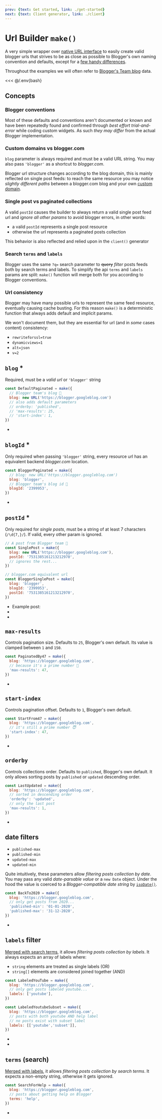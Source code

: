 ```yaml
---
prev: {text: Get started, link: ./get-started}
next: {text: Client generator, link: ./client}
---
```


<script setup>
import { make } from "@lib/url"

const DefaultPaginated = make({
  blog: 'https://blogger.googleblog.com'
})

const BloggerPaginated = make({
  blog: 'blogger',  
  blogId: '2399953',
})

const SinglePost = make({
  blog: new URL('https://blogger.googleblog.com'),
  postId: '7531385161213212970',
})

const BloggerSinglePost = make({
  blog: 'blogger',
  blogId: '2399953',
  postId: '7531385161213212970',
})

const PaginatedBy47 = make({
  blog: 'https://blogger.googleblog.com',
  'max-results': 47,
})

const StartFrom47 = make({
  blog: 'https://blogger.googleblog.com',
  'start-index': 47,
})

const LastUpdated = make({
  blog: 'https://blogger.googleblog.com',
  'orderby': 'updated',
  'max-results': 1,
})

const BackTo2020 = make({
  blog: 'https://blogger.googleblog.com',
  'published-min': '01-01-2020',
  'published-max': '31-12-2020',
})

const LabeledYouTube = make({
  blog: 'https://blogger.googleblog.com',
  labels: ['youtube'],
})

const LabeledYoutubeSubset = make({
  blog: 'https://blogger.googleblog.com',
  labels: [['youtube','subset']],
})

const SearchForHelp = make({
  blog: 'https://blogger.googleblog.com',
  terms: 'help',
})
</script>

# Url Builder `make()`

A very simple wrapper over [native URL interface](/intro.html#url-builder-make) to easily create valid blogger urls that strives to be as close as possible to Blogger's own naming convention and defaults, except for a [few handy differences](http://localhost:7777/builder.html#search-and-labeled-posts).

Throughout the examples we will often refer to [Blogger's Team blog](https://blogger.googleblog.com) data.

<<< @/.env{bash}

## Concepts

### Blogger conventions

Most of these defaults and conventions aren't documented or known and have been repeatedly found and confirmed through *best effort trial-and-error* while coding custom widgets. As such *they may differ* from the actual Blogger implementation.

### Custom domains vs blogger.com

`blog` parameter is always required and must be a valid URL string. You may also pass `'blogger'` as a shortcut to *blogger.com*.

Blogger url structure changes according to the blog domain, this is mainly reflected on single post feeds: to reach the same resource you may notice *slightly different paths* between a blogger.com blog and your own [custom domain](http://localhost:7777/get-started.html#custom-domain).

### Single post vs paginated collections

A valid `postId` causes the builder to always return a valid single post feed url and *ignore all other params* to avoid blogger errors, in other words:

* a valid `postId` represents a single post resource
* otherwise the url represents a paginated posts collection

This behavior is also reflected and relied upon in the `client()` generator

### Search `terms` and `labels`

Blogger uses the same `?q=` search parameter to ~~query~~ *filter* posts feeds both by search terms and labels. To simplify the api `terms` and `labels` params are split: `make()` function will merge both for you according to Blogger conventions.

### Url consistency

Blogger may have many possible urls to represent the same feed resource, eventually causing cache busting. For this reason `make()` is a deterministic function that always adds default and implicit params.

We won't document them, but they are essential for url (and in *some* cases content) consistency:

* `rewriteforssl=true`
* `dynamicviews=1`
* `alt=json`
* `v=2`

## `blog` *

Required, must be a *valid url* or `'blogger'` string

``` js
const DefaultPaginated = make({
  // Blogger team's blog 💖
  blog: new URL('https://blogger.googleblog.com')
  // also adds default parameters
  // orderby: 'published',
  // 'max-results': 25,
  // 'start-index': 1,
})
```

* <a text="DefaultPaginated" :href="DefaultPaginated" target="_blank" rel="nofollow,noopener" />

## `blogId` *

Only required when passing `'blogger'` string, every resource url has an equivalent backend *blogger.com* location.

``` js
const BloggerPaginated = make({
  // blog: new URL('https://blogger.googleblog.com')
  blog: 'blogger',
  // Blogger team's blog id 💖
  blogId: '2399953',
})
```

* <a text="BloggerPaginated" :href="BloggerPaginated" target="_blank" rel="nofollow,noopener" />

## `postId` *

Only required for *single posts*, must be a string of at least 7 characters (`/\d{7,}/`). If valid, every other param is ignored.

``` js
// A post from Blogger team 📰
const SinglePost = make({
  blog: new URL('https://blogger.googleblog.com'),
  postId: '7531385161213212970',
  // ignores the rest...
})

// blogger.com equivalent url
const BloggerSinglePost = make({
  blog: 'blogger',
  blogId: '2399953',
  postId: '7531385161213212970',
})
```

* Example post: <a text="A better Blogger experience on the web" href="https://blogger.googleblog.com/2020/05/a-better-blogger-experience-on-web.html" target="_blank" rel="nofollow,noopener" />
* <a text="BloggerSinglePost" :href="BloggerSinglePost" target="_blank" rel="nofollow,noopener" />
* <a text="SinglePost" :href="SinglePost" target="_blank" rel="nofollow,noopener" />

## `max-results`

Controls pagination size. Defaults to `25`, Blogger's own default. Its value is clamped between `1` and `150`.

```js
const PaginatedBy47 = make({
  blog: 'https://blogger.googleblog.com',
  // because it's a prime number 🙂
  'max-results': 47,
})
```

* <a text="PaginatedBy47" :href="PaginatedBy47" target="_blank" rel="nofollow,noopener" />

## `start-index`

Controls pagination offset. Defaults to `1`, Blogger's own default.

```js
const StartFrom47 = make({
  blog: 'https://blogger.googleblog.com',
  // it's still a prime number 😇
  'start-index': 47,
})
```

* <a text="StartFrom47" :href="StartFrom47" target="_blank" rel="nofollow,noopener" />

## `orderby`

Controls collections order. Defaults to `published`, Blogger's own default. It only allows sorting posts by `published` or `updated` descending order.

```js
const LastUpdated = make({
  blog: 'https://blogger.googleblog.com',
  // sorted in descending order
  'orderby': 'updated',
  // only the last post
  'max-results': 1,
})
```

* <a text="LastUpdated" :href="LastUpdated" target="_blank" rel="nofollow,noopener" />

## date filters

* `published-max`
* `published-min`
* `updated-max`
* `updated-min`

Quite intuitively, these parameters allow *filtering posts collection by date*. You may pass any valid *date-parsable value* or a `new Date` object. Under the hood the value is coerced to a *Blogger-compatible date string* by [`isoDate()`](/helpers.html#isodate).

```js
const BackTo2020 = make({
  blog: 'https://blogger.googleblog.com',
  // only get posts from 2020...
  'published-min': '01-01-2020',
  'published-max': '31-12-2020',
})
```

* <a text="BackTo2020" :href="BackTo2020" target="_blank" rel="nofollow,noopener" />

## `labels` filter

[Merged with search terms](#search-terms-and-labels), it allows *filtering posts collection by labels*. It always expects an array of labels where:

* `string` elements are treated as single labels (OR)
* `string[]` elements are considered joined together (AND)

```js
const LabeledYouTube = make({
  blog: 'https://blogger.googleblog.com',
  // only get posts labeled youtube...
  labels: ['youtube'],
})

const LabeledYoutubeSubset = make({
  blog: 'https://blogger.googleblog.com',
  // posts with both youtube AND help label
  // no posts exist with subset label
  labels: [['youtube','subset']],
})
```

* <a text="LabeledYouTube" :href="LabeledYouTube" target="_blank" rel="nofollow,noopener" />
* <a text="LabeledYoutubeSubset" :href="LabeledYoutubeSubset" target="_blank" rel="nofollow,noopener" />

## `terms` (search)

[Merged with labels](#search-terms-and-labels), it allows *filtering posts collection by search terms*. It expects a non-empty string, otherwise it gets ignored.

```js
const SearchForHelp = make({
  blog: 'https://blogger.googleblog.com',
  // posts about getting help on Blogger
  terms: 'help',
})
```

* <a text="SearchForHelp" :href="SearchForHelp" target="_blank" rel="nofollow,noopener" />
